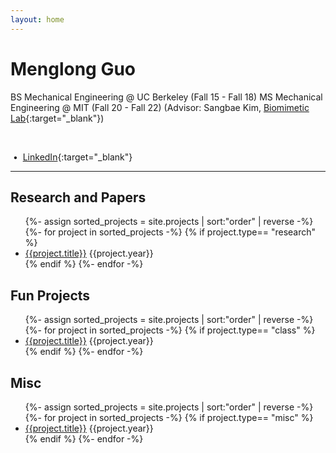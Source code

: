 ```yaml
---
layout: home
---
```


# Menglong Guo
BS Mechanical Engineering @ UC Berkeley (Fall 15 - Fall 18)
MS Mechanical Engineering @ MIT (Fall 20 - Fall 22) (Advisor: Sangbae Kim, [Biomimetic Lab](https://biomimetics.mit.edu/){:target="_blank"})

<br />
<span id="email"></span>


&nbsp;&bull;&nbsp;
[LinkedIn](https://www.linkedin.com/in/menglong-guo-268aab175/){:target="_blank"}

----

## Research and Papers
<ul>
{%- assign sorted_projects = site.projects | sort:"order" | reverse -%}
{%- for project in sorted_projects -%}
  {% if project.type== "research" %}
  	<li>
    	<a href="{{project.url | relative_url}}">{{project.title}}</a>
    	<time datetime="{{project.year}}">{{project.year}}</time>
  	</li>
  {% endif %}
{%- endfor -%}
</ul>

## Fun Projects
<ul>
{%- assign sorted_projects = site.projects | sort:"order" | reverse -%}
{%- for project in sorted_projects -%}
  {% if project.type== "class" %}
  	<li>
    	<a href="{{project.url | relative_url}}">{{project.title}}</a>
    	<time datetime="{{project.year}}">{{project.year}}</time>
  	</li>
  {% endif %}
{%- endfor -%}
</ul>

## Misc
<ul>
{%- assign sorted_projects = site.projects | sort:"order" | reverse -%}
{%- for project in sorted_projects -%}
  {% if project.type== "misc" %}
    <li>
      <a href="{{project.url | relative_url}}">{{project.title}}</a>
      <time datetime="{{project.year}}">{{project.year}}</time>
    </li>
  {% endif %}
{%- endfor -%}
</ul>


<script>
$(function() {
    var email = '';
    email += 'm.guo';
    email += '@berkeley.edu';
    // $('#email').attr('href', 'mailto:' + email);
    $('#email').text(email);
});
</script>

